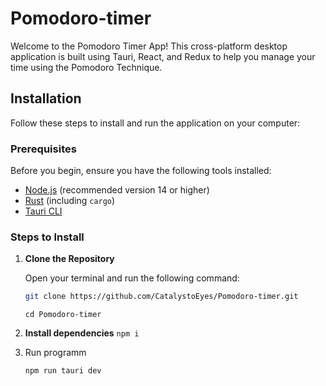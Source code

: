 # Pomodoro-timer

Welcome to the Pomodoro Timer App! This cross-platform desktop application is built using Tauri, React, and Redux to help you manage your time using the Pomodoro Technique.

## Installation

Follow these steps to install and run the application on your computer:

### Prerequisites

Before you begin, ensure you have the following tools installed:

- [Node.js](https://nodejs.org/) (recommended version 14 or higher)
- [Rust](https://www.rust-lang.org/) (including `cargo`)
- [Tauri CLI](https://tauri.app/v1/guides/getting-started/prerequisites)

### Steps to Install

1. **Clone the Repository**

   Open your terminal and run the following command:

   ```bash
   git clone https://github.com/CatalystoEyes/Pomodoro-timer.git
   ```

   ```cd Pomodoro-timer```
   
3. **Install dependencies**
   ```npm i```

4. Run programm
   ```bash
   npm run tauri dev
   ```
